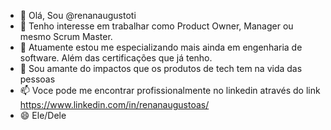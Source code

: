 - 👋 Olá, Sou @renanaugustoti
- 👀 Tenho interesse em trabalhar como Product Owner, Manager ou mesmo Scrum Master.
- 🌱 Atuamente estou me especializando mais ainda em engenharia de software. Além das certificações que já tenho.
- 💞️ Sou amante do impactos que os produtos de tech tem na vida das pessoas
- 📫 Voce pode me encontrar profissionalmente no linkedin através do link https://www.linkedin.com/in/renanaugustoas/
- 😄 Ele/Dele

<!---
renanaugustoti/renanaugustoti is a ✨ special ✨ repository because its `README.md` (this file) appears on your GitHub profile.
You can click the Preview link to take a look at your changes.
--->

